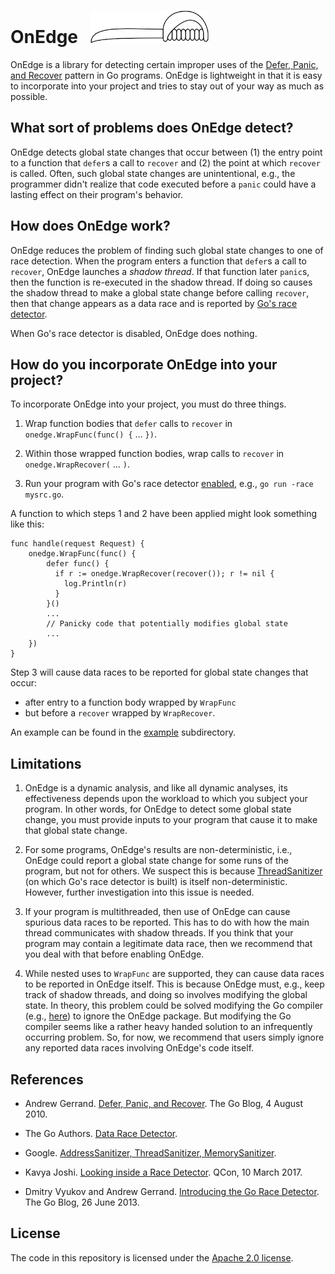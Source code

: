 # OnEdge &nbsp; <img src="logo/onedge.png" width="189" height="52" />

OnEdge is a library for detecting certain improper uses of the
[Defer, Panic, and Recover](https://blog.golang.org/defer-panic-and-recover) pattern in Go programs.
OnEdge is lightweight in that it is easy to incorporate into your project and tries to stay out of your
way as much as possible.

## What sort of problems does OnEdge detect?

OnEdge detects global state changes that occur between (1) the entry point to a function that `defer`s a
call to `recover` and (2) the point at which `recover` is called.  Often, such global state changes are
unintentional, e.g., the programmer didn't realize that code executed before a `panic` could have a
lasting effect on their program's behavior.

## How does OnEdge work?

OnEdge reduces the problem of finding such global state changes to one of race detection.  When the
program enters a function that `defer`s a call to `recover`, OnEdge launches a _shadow thread_.  If that
function later `panic`s, then the function is re-executed in the shadow thread.  If doing so causes the
shadow thread to make a global state change before calling `recover`, then that change appears as a data
race and is reported by [Go's race detector](https://golang.org/doc/articles/race_detector.html).

When Go's race detector is disabled, OnEdge does nothing.

## How do you incorporate OnEdge into your project?

To incorporate OnEdge into your project, you must do three things.

1. Wrap function bodies that `defer` calls to `recover` in `onedge.WrapFunc(func() {` ... `})`.

2. Within those wrapped function bodies, wrap calls to `recover` in `onedge.WrapRecover(` ... `)`.

3. Run your program with Go's race detector
[enabled](https://golang.org/doc/articles/race_detector.html#Usage), e.g., `go run -race mysrc.go`.

A function to which steps 1 and 2 have been applied might look something like this:
```
func handle(request Request) {
    onedge.WrapFunc(func() {
        defer func() {
          if r := onedge.WrapRecover(recover()); r != nil {
            log.Println(r)
          }
        }()
        ...
        // Panicky code that potentially modifies global state
        ...
    })
}
```

Step 3 will cause data races to be reported for global state changes that occur:
* after entry to a function body wrapped by `WrapFunc`
* but before a `recover` wrapped by `WrapRecover`.

An example can be found in the [example](example) subdirectory.

## Limitations

1. OnEdge is a dynamic analysis, and like all dynamic analyses, its effectiveness depends upon the
workload to which you subject your program.  In other words, for OnEdge to detect some global state
change, you must provide inputs to your program that cause it to make that global state change.

2. For some programs, OnEdge's results are non-deterministic, i.e., OnEdge could report a global state
change for some runs of the program, but not for others.  We suspect this is because
[ThreadSanitizer](https://github.com/google/sanitizers) (on which Go's race detector is built) is itself
non-deterministic.  However, further investigation into this issue is needed.

3. If your program is multithreaded, then use of OnEdge can cause spurious data races to be reported.
This has to do with how the main thread communicates with shadow threads.  If you think that your
program may contain a legitimate data race, then we recommend that you deal with that before enabling
OnEdge.

4. While nested uses to `WrapFunc` are supported, they can cause data races to be reported in OnEdge
itself.  This is because OnEdge must, e.g., keep track of shadow threads, and doing so involves
modifying the global state.  In theory, this problem could be solved modifying the Go compiler (e.g.,
[here](https://github.com/golang/go/blob/master/src/cmd/compile/internal/gc/racewalk.go)) to ignore the
OnEdge package.  But modifying the Go compiler seems like a rather heavy handed solution to an
infrequently occurring problem.  So, for now, we recommend that users simply ignore any reported data
races involving OnEdge's code itself.

## References

* Andrew Gerrand. [Defer, Panic, and Recover](https://blog.golang.org/defer-panic-and-recover). The Go Blog, 4 August 2010.

* The Go Authors. [Data Race Detector](https://golang.org/doc/articles/race_detector.html).

* Google. [AddressSanitizer, ThreadSanitizer, MemorySanitizer](https://github.com/google/sanitizers).

* Kavya Joshi. [Looking inside a Race Detector](https://www.infoq.com/presentations/go-race-detector). QCon, 10 March 2017.

* Dmitry Vyukov and Andrew Gerrand. [Introducing the Go Race Detector](https://blog.golang.org/race-detector). The Go Blog, 26 June 2013.

## License

The code in this repository is licensed under the [Apache 2.0 license](LICENSE).

